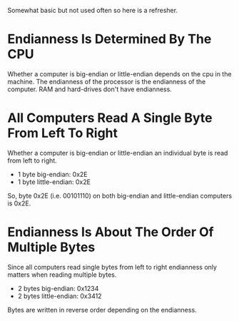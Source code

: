 ---
---
Somewhat basic but not used often so here is a refresher. 

# Endianness Is Determined By The CPU #

Whether a computer is big-endian or little-endian depends on the cpu in the machine. The endianness of the processor is the endianness of the computer. RAM and hard-drives don't have endianness.

# All Computers Read A Single Byte From Left To Right #

Whether a computer is big-endian or little-endian an individual byte is read from left to right.

* 1 byte big-endian: 0x2E
* 1 byte little-endian: 0x2E

So, byte 0x2E (i.e. 00101110) on both big-endian and little-endian computers is 0x2E.

# Endianness Is About The Order Of Multiple Bytes #

Since all computers read single bytes from left to right endianness only matters when reading multiple bytes.

* 2 bytes big-endian: 0x1234
* 2 bytes little-endian: 0x3412

Bytes are written in reverse order depending on the endianness.

[^1]: <http://betterexplained.com/articles/understanding-big-and-little-endian-byte-order/>
